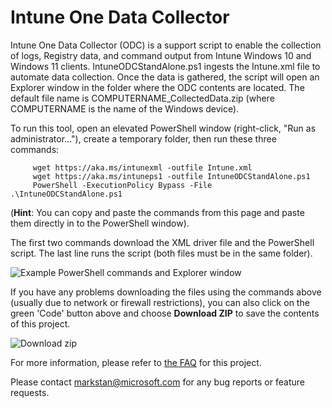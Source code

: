﻿# Intune One Data Collector

Intune One Data Collector (ODC) is a support script to enable the collection of logs, Registry data, and command output from Intune Windows 10 and Windows 11 clients.  IntuneODCStandAlone.ps1 ingests the Intune.xml file to automate data collection.  Once the data is gathered, the script will open an Explorer window in the folder where the ODC contents are located. The default file name is COMPUTERNAME_CollectedData.zip (where COMPUTERNAME is the name of the Windows device).
 
 
To run this tool, open an elevated PowerShell window (right-click, "Run as administrator..."), create a temporary folder, then run these three commands:

         wget https://aka.ms/intunexml -outfile Intune.xml
         wget https://aka.ms/intuneps1 -outfile IntuneODCStandAlone.ps1
         PowerShell -ExecutionPolicy Bypass -File .\IntuneODCStandAlone.ps1

(**Hint**: You can copy and paste the commands from this page and paste them directly in to the PowerShell window).

The first two commands download the XML driver file and the PowerShell script.  The last line runs the script (both files must be in the same folder).

![Example PowerShell commands and Explorer window](https://github.com/markstan/IntuneOneDataCollector/blob/master/Resources/PS_Example.png)


If you have any problems downloading the files using the commands above (usually due to network or firewall restrictions), you can also click on the green 'Code' button above and choose **Download ZIP** to save the contents of this project.

![Download zip](https://github.com/markstan/IntuneOneDataCollector/blob/master/Resources/Download_Zip.png)

For more information, please refer to [the FAQ](https://github.com/markstan/IntuneOneDataCollector/wiki/FAQ) for this project.

Please contact [markstan@microsoft.com](mailto:markstan@microsoft.com) for any bug reports or feature requests.

